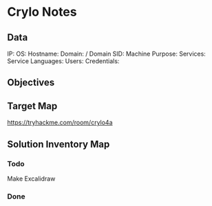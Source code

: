# Crylo Notes

## Data 

IP: 
OS:
Hostname:
Domain:  / Domain SID:
Machine Purpose: 
Services:
Service Languages:
Users:
Credentials:

## Objectives

## Target Map

https://tryhackme.com/room/crylo4a

## Solution Inventory Map


### Todo 

Make Excalidraw

### Done
      


